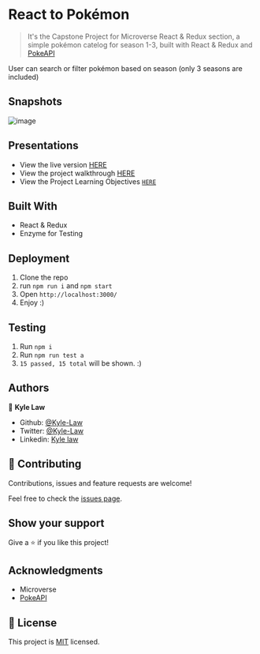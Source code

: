 # React to Pokémon

> It's the Capstone Project for Microverse React & Redux section, a simple pokémon catelog for season 1-3, built with React & Redux and [PokeAPI](https://pokeapi.co/)

User can search or filter pokémon based on season (only 3 seasons are included)

## Snapshots

![image](https://user-images.githubusercontent.com/55923773/91823637-1cadd980-ec6c-11ea-9b36-9565b394ff95.png)

## Presentations

- View the live version [HERE](https://react-to-pokemon.herokuapp.com/)
- View the project walkthrough [HERE](https://www.loom.com/share/924fed8a12d94add8f7e28c1bc1a3457)
- View the Project Learning Objectives [`HERE`](docs/LearningObjectives)

## Built With

- React & Redux
- Enzyme for Testing

## Deployment

1. Clone the repo
2. run `npm run i` and `npm start`
3. Open `http://localhost:3000/`
4. Enjoy :)

## Testing

1. Run `npm i`
2. Run `npm run test a`
3. `15 passed, 15 total` will be shown. :)

## Authors

👤 **Kyle Law**

- Github: [@Kyle-Law](https://github.com/Kyle-Law)
- Twitter: [@Kyle-Law](https://twitter.com/ZhunKhing)
- Linkedin: [Kyle law](https://www.linkedin.com/in/kyle-lawzhunkhing/)

## 🤝 Contributing

Contributions, issues and feature requests are welcome!

Feel free to check the [issues page](https://github.com/Kyle-Law/react-to-pokemon/issues?q=is%3Aissue+is%3Aopen+sort%3Aupdated-desc).

## Show your support

Give a ⭐️ if you like this project!

## Acknowledgments

- Microverse
- [PokeAPI](https://pokeapi.co/)

## 📝 License

This project is [MIT](LICENSE) licensed.
